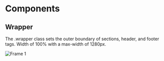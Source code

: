 # Components

## Wrapper

The .wrapper class sets the outer boundary of sections, header, and footer tags.
Width of 100% with a max-width of 1280px.

![Frame 1](https://github.com/scidsg/design-system/assets/28545431/6a2603f8-3044-4e1b-80b5-9003f125265b)
